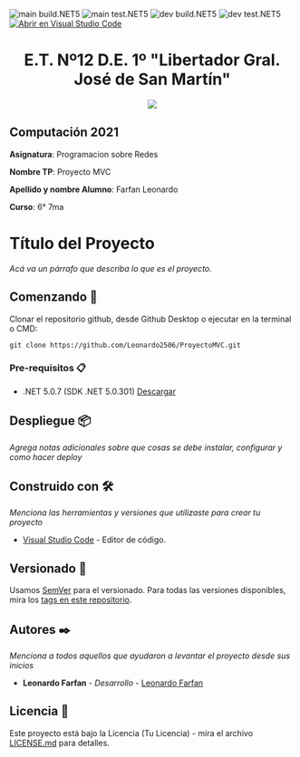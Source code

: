 <!-- Completa abajo cambiando ET12DE1Computacion a tu user|organización y template a tu repo, te recomiendo usar el Find & Replace de tu editor -->
![main build.NET5](https://github.com/Leonardo2506/ProyectoMVC/workflows/main-build.NET5/badge.svg?branch=main) ![main test.NET5](https://github.com/Leonardo2506/ProyectoMVC/workflows/main-test.NET5/badge.svg?branch=main)
![dev build.NET5](https://github.com/Leonardo2506/ProyectoMVC/workflows/dev-build.NET5/badge.svg?branch=dev) ![dev test.NET5](https://github.com/Leonardo2506/ProyectoMVC/workflows/dev-test.NET5/badge.svg?branch=dev)
[![Abrir en Visual Studio Code](https://open.vscode.dev/badges/open-in-vscode.svg)](https://open.vscode.dev/ET12DE1Computacion/simpleTemplateCSharp)

<h1 align="center">E.T. Nº12 D.E. 1º "Libertador Gral. José de San Martín"</h1>
<p align="center">
  <img src="https://et12.edu.ar/imgs/et12.png">
</p>

## Computación 2021

**Asignatura**: Programacion sobre Redes

**Nombre TP**: Proyecto MVC

**Apellido y nombre Alumno**: Farfan Leonardo

**Curso**: 6° 7ma

# Título del Proyecto

_Acá va un párrafo que describa lo que es el proyecto._

## Comenzando 🚀

Clonar el repositorio github, desde Github Desktop o ejecutar en la terminal o CMD:
```
git clone https://github.com/Leonardo2506/ProyectoMVC.git
```

### Pre-requisitos 📋

- .NET 5.0.7 (SDK .NET 5.0.301) [Descargar](https://dotnet.microsoft.com/download/dotnet/5.0)

## Despliegue 📦

_Agrega notas adicionales sobre que cosas se debe instalar, configurar y como hacer deploy_

## Construido con 🛠️

_Menciona las herramientas y versiones que utilizaste para crear tu proyecto_

* [Visual Studio Code](https://code.visualstudio.com/#alt-downloads) - Editor de código.

## Versionado 📌

Usamos [SemVer](http://semver.org/) para el versionado. Para todas las versiones disponibles, mira los [tags en este repositorio](https://github.com/Leonardo2506/ProyectoMVC/tags).

## Autores ✒️

_Menciona a todos aquellos que ayudaron a levantar el proyecto desde sus inicios_

* **Leonardo Farfan** - *Desarrollo* - [Leonardo Farfan](https://github.com/Leonardo2506)

## Licencia 📄

Este proyecto está bajo la Licencia (Tu Licencia) - mira el archivo [LICENSE.md](LICENSE.md) para detalles.